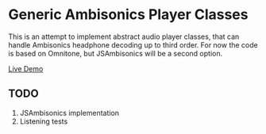 Generic Ambisonics Player Classes
=================================

This is an attempt to implement abstract audio player classes, that can handle Ambisonics headphone decoding up to third order. For now the code is based on Omnitone, but JSAmbisonics will be a second option.

[Live Demo](https://players.aplattform.net/)

TODO
----

1. JSAmbisonics implementation
2. Listening tests
